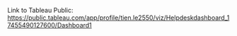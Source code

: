Link to Tableau Public: https://public.tableau.com/app/profile/tien.le2550/viz/Helpdeskdashboard_17455490127600/Dashboard1
